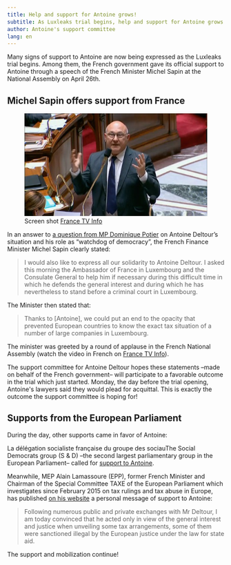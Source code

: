 ```yaml
---
title: Help and support for Antoine grows!
subtitle: As Luxleaks trial begins, help and support for Antoine grows. Michel Sapin, French Minister of Finance, offers support from France.
author: Antoine's support committee
lang: en
---
```


Many signs of support to Antoine are now being expressed as the Luxleaks trial begins. Among them, the French government gave its official support to Antoine through a speech of the French Minister Michel Sapin at the National Assembly on April 26th.

## Michel Sapin offers support from France

<figure>
  <img src="/images/news/2016-04-27-sapin.jpg" alt="Michel Sapin in French National Assembly"/>
  <figcaption>Screen shot <a href="http://www.francetvinfo.fr/politique/affaire/luxleaks/luxleaks-la-france-propose-son-aide-au-lanceur-d-alerte-antoine-deltour-annonce-michel-sapin_1423611.html">France TV Info</a></figcaption>
</figure>

In an answer to [a question from MP Dominique Potier](http://www.dominiquepotier.com/fr/lanceurs-d-alerte-et-panama-papers-ma-question-au-gouvernement/actualites-1.html) on Antoine Deltour’s situation and his role as “watchdog of democracy”, the French Finance Minister Michel Sapin clearly stated:

> I would also like to express all our solidarity to Antoine Deltour. I asked this morning the Ambassador of France in Luxembourg and the Consulate General to help him if necessary during this difficult time in which he defends the general interest and during which he has nevertheless to stand before a criminal court in Luxembourg.

The Minister then stated that: 
 
> Thanks to [Antoine], we could put an end to the opacity that prevented European countries to know the exact tax situation of a number of large companies in Luxembourg.

The minister was greeted by a round of applause in the French National Assembly (watch the video in French on [France TV Info](http://www.francetvinfo.fr/politique/affaire/luxleaks/luxleaks-la-france-propose-son-aide-au-lanceur-d-alerte-antoine-deltour-annonce-michel-sapin_1423611.html)).

The support committee for Antoine Deltour hopes these statements –made on behalf of the French government– will participate to a favorable outcome in the trial which just started. Monday, the day before the trial opening, Antoine's lawyers said they would plead for acquittal. This is exactly the outcome the support committee is hoping for!

## Supports from the European Parliament

During the day, other supports came in favor of Antoine:

La délégation socialiste française du groupe des sociauThe Social Democrats group (S & D) –the second largest parliamentary group in the European Parliament– called for [support to Antoine](http://www.deputes-socialistes.eu/soutien-a-antoine-deltour/).

Meanwhile, MEP Alain Lamassoure (EPP), former French Minister and Chairman of the Special Committee TAXE of the European Parliament which investigates since February 2015 on tax rulings and tax abuse in Europe, has published [on his website](http://www.alainlamassoure.eu/2016/04/soutien-a-antoine-deltour/) a personal message of support to Antoine:

> Following numerous public and private exchanges with Mr Deltour, I am today convinced that he acted only in view of the general interest and justice when unveiling some tax arrangements, some of them were sanctioned illegal by the European justice under the law for state aid.

The support and mobilization continue!
